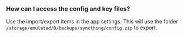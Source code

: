 ### How can I access the config and key files?

Use the import/export items in the app settings. This will use the folder `/storage/emulated/0/backups/syncthing/config.zip` to export.
